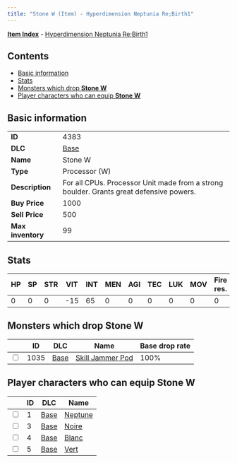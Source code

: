 ```yaml
---
title: "Stone W (Item) - Hyperdimension Neptunia Re;Birth1"
---
```


[**Item Index**](/neptunia/rb1/item/index.html) - [Hyperdimension Neptunia Re;Birth1](/neptunia/rb1)

## Contents

- [Basic information](#basic-information)
- [Stats](#stats)
- [Monsters which drop **Stone W**](#monsters-which-drop-stone-w)
- [Player characters who can equip **Stone W**](#player-characters-who-can-equip-stone-w)

## Basic information

|   |   |
| -- | -- |
| **ID** | 4383 |
| **DLC** | [Base](/neptunia/rb1/dlc/1-base.html) |
| **Name** | Stone W |
| **Type** | Processor (W) |
| **Description** | For all CPUs. Processor Unit made from a strong boulder. Grants great defensive powers. |
| **Buy Price** | 1000 |
| **Sell Price** | 500 |
| **Max inventory** | 99 |

## Stats

| HP | SP | STR | VIT | INT | MEN | AGI | TEC | LUK | MOV | Fire res. | Ice res. | Wind res. | Lightning res. |
| -- | -- | --- | --- | --- | --- | --- | --- | --- | --- | --------- | -------- | --------- | -------------- |
| 0 | 0 | 0 | -15 | 65 | 0 | 0 | 0 | 0 | 0 | 0 | 0 | 0 | 20 |

## Monsters which drop **Stone W**

|    | ID | DLC | Name | Base drop rate |
| -- | -- | --- | ---- | -------------- |
| <input type="checkbox" id="rb1-monster-1-1035" class="trackbox" /> | 1035 | [Base](/neptunia/rb1/dlc/1-base.html) | [Skill Jammer Pod](/neptunia/rb1/monster/1-1035-skill-jammer-pod.html) | 100% |

## Player characters who can equip **Stone W**

|    | ID | DLC | Name |
| -- | -- | --- | ---- |
| <input type="checkbox" id="rb1-player-1-1" class="trackbox" /> | 1 | [Base](/neptunia/rb1/dlc/1-base.html) | [Neptune](/neptunia/rb1/player/1-1-neptune.html) |
| <input type="checkbox" id="rb1-player-1-3" class="trackbox" /> | 3 | [Base](/neptunia/rb1/dlc/1-base.html) | [Noire](/neptunia/rb1/player/1-3-noire.html) |
| <input type="checkbox" id="rb1-player-1-4" class="trackbox" /> | 4 | [Base](/neptunia/rb1/dlc/1-base.html) | [Blanc](/neptunia/rb1/player/1-4-blanc.html) |
| <input type="checkbox" id="rb1-player-1-5" class="trackbox" /> | 5 | [Base](/neptunia/rb1/dlc/1-base.html) | [Vert](/neptunia/rb1/player/1-5-vert.html) |